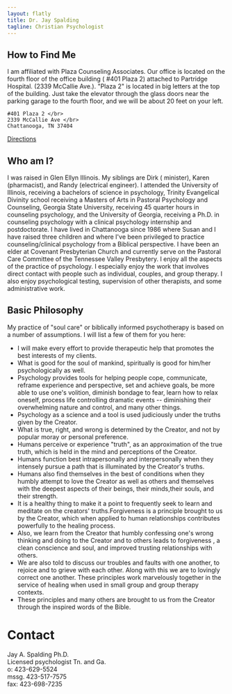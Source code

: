 ```yaml
---
layout: flatly
title: Dr. Jay Spalding
tagline: Christian Psychologist
---
```


## How to Find Me
I am affiliated with Plaza Counseling Associates.  Our office is located on the fourth floor of the office building ( #401 Plaza 2) attached to Partridge Hospital.  (2339 McCallie Ave.).  "Plaza 2" is located in big letters at the top of the building.  Just take the elevator through the glass doors near the parking garage to the fourth floor, and we will be about 20 feet on your left.

<div class="well">

    #401 Plaza 2 </br>
    2339 McCallie Ave </br>
    Chattanooga, TN 37404

</div>

[Directions](http://maps.google.com/maps?rlz=1C1LENP_enUS484US484&es_sm=93&q=2339+McCallie+Ave.&um=1&ie=UTF-8&hq=&hnear=0x8860675356ce8bef:0xe519c7e6c608efca,2339+McCallie+Ave,+Chattanooga,+TN+37404&gl=us&daddr=2339+McCallie+Ave,+Chattanooga,+TN+37404&sa=X&ei=EiJ8U6O6LPDlsATg2IHoCg&ved=0CCsQwwUwAA "Directions to 2339 McCallie Ave")

## Who am I?
I was raised in Glen Ellyn Illinois.  My siblings are Dirk ( minister), Karen (pharmacist), and Randy (electrical engineer).  I attended the University of Illinois, receiving a bachelors of science in psychology, Trinity Evangelical Divinity school receiving a Masters of Arts in Pastoral Psychology and Counseling, Georgia State University, receiving 45 quarter hours in counseling psychology, and the University of Georgia, receiving a Ph.D. in counseling psychology with a clinical psychology internship and postdoctorate.
I have lived in Chattanooga since 1986 where Susan and I have raised three children and where I've been privileged to practice counseling/clinical psychology from a Biblical perspective.
I have been an elder at Covenant Presbyterian Church and currently serve on the Pastoral Care Committee of the Tennessee Valley Presbytery.
I enjoy all the aspects of the practice of psychology.  I especially enjoy the work that involves direct contact with people such as individual, couples, and group therapy.  I also enjoy psychological testing, supervision of other therapists, and  some administrative work.

## Basic Philosophy

My practice of "soul care" or biblically informed psychotherapy is based on a number of assumptions. I will list a few of them for you here:

- I will make every effort to provide therapeutic help that promotes the best interests of my clients.
- What is good for the soul of mankind, spiritually is good for him/her psychologically as well.
- Psychology provides tools for helping people cope, communicate, reframe experience and perspective, set and achieve goals, be more able to use one's volition, diminish bondage to fear, learn how to relax oneself, process life controlling dramatic events -- diminishing their overwhelming nature and control, and many other things.
- Psychology as a science and a tool is used judiciously under the truths given by the Creator.
- What is true, right, and wrong is determined by the Creator, and not by popular moray or personal preference.
- Humans perceive or experience "truth", as an approximation of the true truth, which is held in the mind and perceptions of the Creator.
- Humans function best intrapersonally and interpersonally when they intensely pursue a path that is illuminated by the Creator's truths.
- Humans also find themselves in the best of conditions when they humbly attempt to love the Creator as well as others and themselves with the deepest aspects of their beings, their minds,their souls, and their strength.
- It is a healthy thing to make it a point to frequently seek to learn and meditate on the creators' truths.Forgiveness is a principle brought to us by the Creator, which when applied to human relationships contributes powerfully to the healing process.
- Also, we learn from the Creator that humbly confessing one's wrong thinking and doing to the Creator and to others leads to forgiveness , a clean conscience and soul, and improved trusting relationships with others.
- We are also told to discuss our troubles and faults with one another, to rejoice and to grieve with each other.  Along with this we are to lovingly correct one another.  These principles work marvelously together in the service of healing when used in small group and group therapy contexts.
- These principles and many others are brought to us from the Creator through the inspired words of the Bible.

# Contact

Jay A. Spalding Ph.D.  
Licensed psychologist Tn. and Ga.  
o: 423-629-5524  
mssg. 423-517-7575  
fax: 423-698-7235
